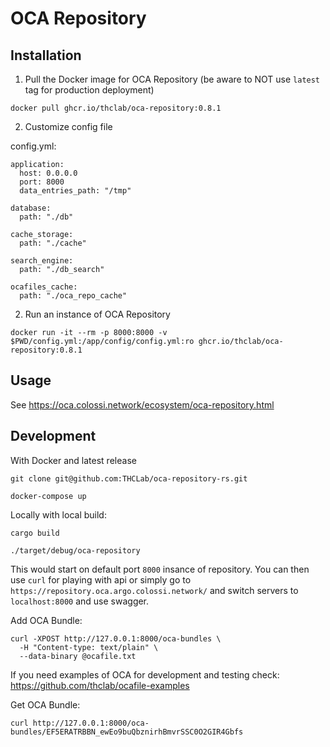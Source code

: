 # OCA Repository

## Installation

1. Pull the Docker image for OCA Repository (be aware to NOT use `latest` tag for production deployment)

```
docker pull ghcr.io/thclab/oca-repository:0.8.1
```
2. Customize config file

config.yml:

```
application:
  host: 0.0.0.0
  port: 8000
  data_entries_path: "/tmp"

database:
  path: "./db"

cache_storage:
  path: "./cache"

search_engine:
  path: "./db_search"

ocafiles_cache:
  path: "./oca_repo_cache"
```

2. Run an instance of OCA Repository

```
docker run -it --rm -p 8000:8000 -v $PWD/config.yml:/app/config/config.yml:ro ghcr.io/thclab/oca-repository:0.8.1
```

## Usage

See https://oca.colossi.network/ecosystem/oca-repository.html

## Development

With Docker and latest release

```
git clone git@github.com:THCLab/oca-repository-rs.git

docker-compose up
```

Locally with local build:

```
cargo build
```

```
./target/debug/oca-repository
```

This would start on default port `8000` insance of repository.
You can then use `curl` for playing with api or simply go to `https://repository.oca.argo.colossi.network/`
and switch servers to `localhost:8000` and use swagger.

Add OCA Bundle:

```
curl -XPOST http://127.0.0.1:8000/oca-bundles \
  -H "Content-type: text/plain" \
  --data-binary @ocafile.txt
```

If you need examples of OCA for development and testing check: https://github.com/thclab/ocafile-examples

Get OCA Bundle:

```
curl http://127.0.0.1:8000/oca-bundles/EF5ERATRBBN_ewEo9buQbznirhBmvrSSC0O2GIR4Gbfs
```
